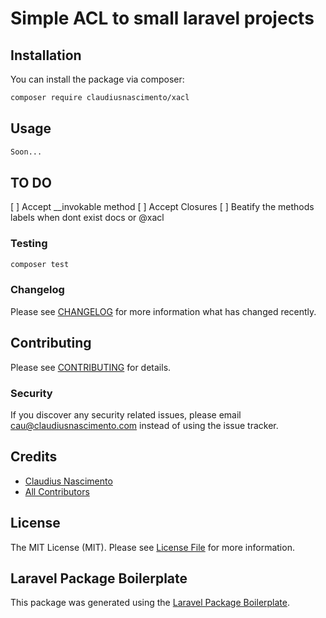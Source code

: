 # Simple ACL to small laravel projects

## Installation

You can install the package via composer:

```bash
composer require claudiusnascimento/xacl
```

## Usage

``` php
Soon...
```

## TO DO
[ ] Accept \_\_invokable method
[ ] Accept Closures
[ ] Beatify the methods labels when dont exist docs or @xacl
 
### Testing

``` bash
composer test
```

### Changelog

Please see [CHANGELOG](CHANGELOG.md) for more information what has changed recently.

## Contributing

Please see [CONTRIBUTING](CONTRIBUTING.md) for details.

### Security

If you discover any security related issues, please email cau@claudiusnascimento.com instead of using the issue tracker.

## Credits

- [Claudius Nascimento](https://github.com/claudiusnascimento)
- [All Contributors](../../contributors)

## License

The MIT License (MIT). Please see [License File](LICENSE.md) for more information.

## Laravel Package Boilerplate

This package was generated using the [Laravel Package Boilerplate](https://laravelpackageboilerplate.com).
